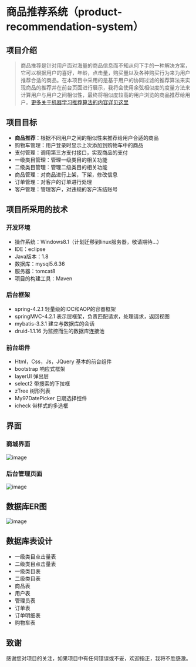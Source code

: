 # 商品推荐系统（product-recommendation-system）

## 项目介绍

> 商品推荐是针对用户面对海量的商品信息而不知从何下手的一种解决方案，它可以根据用户的喜好，年龄，点击量，购买量以及各种购买行为来为用户推荐合适的商品。在本项目中采用的是基于用户的协同过滤的推荐算法来实现商品的推荐并在前台页面进行展示，我将会使用余弦相似度的度量方法来计算用户与用户之间相似性，最终将相似度较高的用户浏览的商品推荐给用户。<a href="https://github.com/MrQuJL/product-recommendation-system/tree/master/shopping-recommendate" target="blank">更多关于机器学习推荐算法的内容详见这里</a>

## 项目目标

* **商品推荐**：根据不同用户之间的相似性来推荐给用户合适的商品
* 购物车管理：用户登录时显示上次添加到购物车中的商品
* 支付管理：调用第三方支付接口，实现商品的支付
* 一级类目管理：管理一级类目的相关功能
* 二级类目管理：管理二级类目的相关功能
* 商品管理：对商品进行上架，下架，修改信息
* 订单管理：对客户的订单进行处理
* 客户管理：管理客户，对违规的客户冻结账号

## 项目所采用的技术

### 开发环境

* 操作系统：Windows8.1（计划迁移到linux服务器，敬请期待...）
* IDE：eclipse
* Java版本：1.8
* 数据库：mysql5.6.36
* 服务器：tomcat8
* 项目的构建工具：Maven

### 后台框架

* spring-4.2.1	轻量级的IOC和AOP的容器框架
* springMVC-4.2.1	表示层框架，负责匹配请求，处理请求，返回视图
* mybatis-3.3.1	建立与数据库的会话
* druid-1.1.16	为监控而生的数据库连接池

### 前台组件

* Html，Css，Js，JQuery 基本的前台组件
* bootstrap 响应式框架
* layerUI 弹出层
* select2 带搜索的下拉框
* zTree 树形列表
* My97DatePicker 日期选择控件
* icheck 带样式的多选框

## 界面
### 商城界面
![image](https://github.com/MrQuJL/online-shop/raw/master/shopping-imgs/shopping.png)

### 后台管理页面
![image](https://github.com/MrQuJL/online-shop/raw/master/shopping-imgs/界面.png)

## 数据库ER图

![image](https://github.com/MrQuJL/online-shop/raw/master/shopping-imgs/er.jpg)

## 数据库表设计

* 一级类目点击量表
* 二级类目点击量表
* 一级类目表
* 二级类目表
* 商品表
* 用户表
* 管理员表
* 订单表
* 订单明细表
* 购物车表

## 致谢
感谢您对项目的关注，如果项目中有任何错误或不妥，欢迎指正，我将不胜感激。
